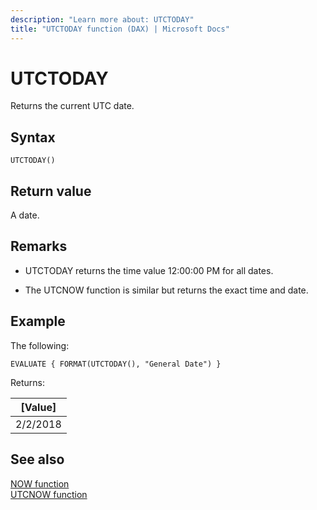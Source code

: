 ```yaml
---
description: "Learn more about: UTCTODAY"
title: "UTCTODAY function (DAX) | Microsoft Docs"
---
```

# UTCTODAY

Returns the current UTC date.

## Syntax  
  
```dax
UTCTODAY()  
```
  
## Return value

A date.  
  
## Remarks  

- UTCTODAY returns the time value 12:00:00 PM for all dates.

- The UTCNOW function is similar but returns the exact time and date.
  
## Example

The following:
  
```dax
EVALUATE { FORMAT(UTCTODAY(), "General Date") }
```

Returns:

|[Value]  |
|---------|
|2/2/2018    |

## See also

[NOW function](now-function-dax.md)  
[UTCNOW function](utcnow-function-dax.md)  
